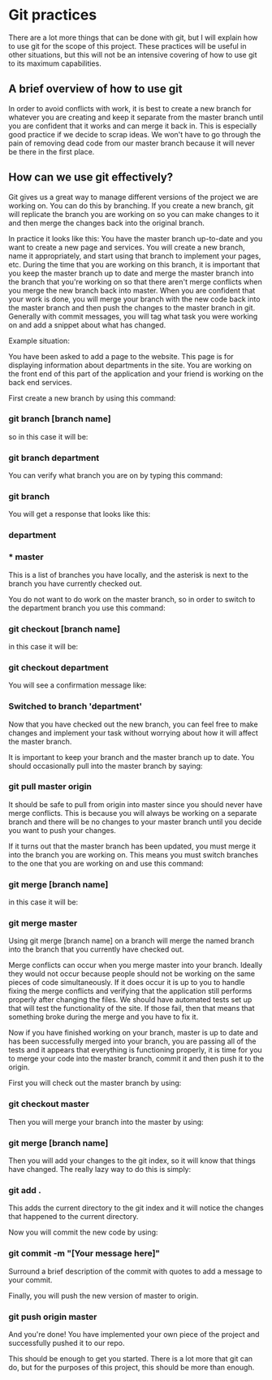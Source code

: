 # Git practices

There are a lot more things that can be done with git, but I will explain
how to use git for the scope of this project. These practices will be useful
in other situations, but this will not be an intensive covering of how to use
git to its maximum capabilities.

## A brief overview of how to use git
In order to avoid conflicts with work, it is best to create a new branch
for whatever you are creating and keep it separate from the master branch
until you are confident that it works and can merge it back in. This is
especially good practice if we decide to scrap ideas. We won't have to go
through the pain of removing dead code from our master branch because it
will never be there in the first place.

## How can we use git effectively?
Git gives us a great way to manage different versions of the project we are working on. You can do this by branching.
If you create a new branch, git will replicate the branch you are working on so you can make changes to it and then merge the changes back into the original branch.

In practice it looks like this:
You have the master branch up-to-date and you want to create a new page and services.
You will create a new branch, name it appropriately, and start using that branch
to implement your pages, etc.
During the time that you are working on this branch, it is important that you keep the master branch up to date and merge the master branch into the branch that you're working on so that there aren't merge conflicts when you merge the new branch back into master.
When you are confident that your work is done, you will merge your branch with the new code back into the master branch and then push the changes to the master branch in git.
Generally with commit messages, you will tag what task you were working on and add a snippet about what has changed.

Example situation:

You have been asked to add a page to the website. This page is for displaying information about departments in the site.
You are working on the front end of this part of the application and your friend is working on the back end services.

First create a new branch by using this command:

### git branch [branch name]

so in this case it will be:

### git branch department

You can verify what branch you are on by typing this command:

### git branch

You will get a response that looks like this:

### department

### \* master

This is a list of branches you have locally, and the asterisk is next to the branch you have currently checked out.

You do not want to do work on the master branch, so in order to switch to the department branch you use this command:

### git checkout [branch name]

in this case it will be:

### git checkout department

You will see a confirmation message like:

### Switched to branch 'department'

Now that you have checked out the new branch, you can feel free to make changes and implement your task without worrying about how it will affect the master branch.

It is important to keep your branch and the master branch up to date. You should occasionally pull into the master branch by saying:

### git pull master origin

It should be safe to pull from origin into master since you should never have merge conflicts.
This is because you will always be working on a separate branch and there will be no changes to your master branch until you decide you want to push your changes.

If it turns out that the master branch has been updated, you must merge it into the branch you are working on. This means you must switch branches to the one that you are working on and use this command:

### git merge [branch name]

in this case it will be:

### git merge master

Using git merge [branch name] on a branch will merge the named branch into the branch that you currently have checked out.

Merge conflicts can occur when you merge master into your branch.
Ideally they would not occur because people should not be working on the same pieces of code simultaneously.
If it does occur it is up to you to handle fixing the merge conflicts and verifying that the application still performs properly after changing the files.
We should have automated tests set up that will test the functionality of the site.
If those fail, then that means that something broke during the merge and you have to fix it.

Now if you have finished working on your branch, master is up to date and has been successfully merged into your branch, you are passing all of the tests and it appears that everything is functioning properly, it is time for you to merge your code into the master branch, commit it and then push it to the origin.

First you will check out the master branch by using:

### git checkout master

Then you will merge your branch into the master by using:

### git merge [branch name]

Then you will add your changes to the git index, so it will know that things have changed. The really lazy way to do this is simply:

### git add .

This adds the current directory to the git index and it will notice the changes that happened to the current directory.

Now you will commit the new code by using:

### git commit -m "[Your message here]"

Surround a brief description of the commit with quotes to add a message to your commit.

Finally, you will push the new version of master to origin.

### git push origin master

And you're done! You have implemented your own piece of the project and successfully pushed it to our repo.

This should be enough to get you started.
There is a lot more that git can do, but for the purposes of this project, this should be more than enough.
